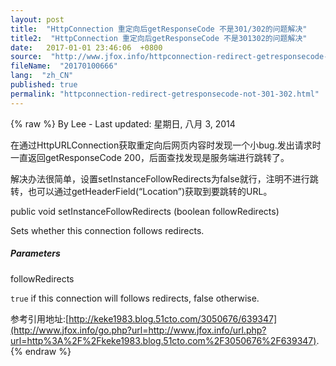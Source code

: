 ```yaml
---
layout: post
title:  "HttpConnection 重定向后getResponseCode 不是301/302的问题解决"
title2:  "HttpConnection 重定向后getResponseCode 不是301302的问题解决"
date:   2017-01-01 23:46:06  +0800
source:  "http://www.jfox.info/httpconnection-redirect-getresponsecode-not-301-302.html"
fileName:  "20170100666"
lang:  "zh_CN"
published: true
permalink: "httpconnection-redirect-getresponsecode-not-301-302.html"
---
```

{% raw %}
By Lee - Last updated: 星期日, 八月 3, 2014

在通过HttpURLConnection获取重定向后网页内容时发现一个小bug.发出请求时一直返回getResponseCode 200，后面查找发现是服务端进行跳转了。

解决办法很简单，设置setInstanceFollowRedirects为false就行，注明不进行跳转，也可以通过getHeaderField(“Location”)获取到要跳转的URL。

public void setInstanceFollowRedirects (boolean followRedirects)

Sets whether this connection follows redirects.

##### Parameters

followRedirects

`true` if this connection will follows redirects, false otherwise.

参考引用地址:[http://keke1983.blog.51cto.com/3050676/639347](http://www.jfox.info/go.php?url=http://www.jfox.info/url.php?url=http%3A%2F%2Fkeke1983.blog.51cto.com%2F3050676%2F639347).
{% endraw %}
